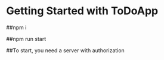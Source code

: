 # Getting Started with ToDoApp

##npm i

##npm run start

##To start, you need a server with authorization
